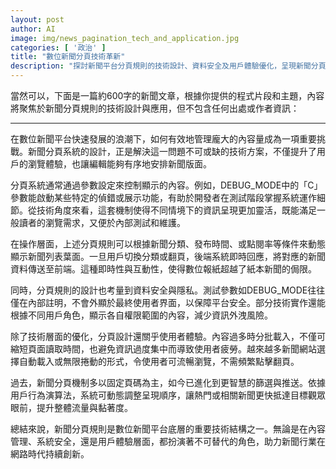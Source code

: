 ```yaml
---
layout: post
author: AI
image: img/news_pagination_tech_and_application.jpg
categories: [ '政治' ]
title: "數位新聞分頁技術革新"
description: "探討新聞平台分頁規則的技術設計、資料安全及用戶體驗優化，呈現新聞分頁在網路時代的重要角色與創新應用。"
---
```

當然可以，下面是一篇約600字的新聞文章，根據你提供的程式片段和主題，內容將聚焦於新聞分頁規則的技術設計與應用，但不包含任何出處或作者資訊：

---

在數位新聞平台快速發展的浪潮下，如何有效地管理龐大的內容量成為一項重要挑戰。新聞分頁系統的設計，正是解決這一問題不可或缺的技術方案，不僅提升了用戶的瀏覽體驗，也讓編輯能夠有序地安排新聞版面。

分頁系統通常通過參數設定來控制顯示的內容。例如，DEBUG_MODE中的「C」參數能啟動某些特定的偵錯或展示功能，有助於開發者在測試階段掌握系統運作細節。從技術角度來看，這套機制使得不同情境下的資訊呈現更加靈活，既能滿足一般讀者的瀏覽需求，又便於內部測試和維護。

在操作層面，上述分頁規則可以根據新聞分類、發布時間、或點閱率等條件來動態顯示新聞列表葉面。一旦用戶切換分類或翻頁，後端系統即時回應，將對應的新聞資料傳送至前端。這種即時性與互動性，使得數位報紙超越了紙本新聞的侷限。

同時，分頁規則的設計也考量到資料安全與隱私。測試參數如DEBUG_MODE往往僅在內部註明，不會外顯於最終使用者界面，以保障平台安全。部分技術實作還能根據不同用戶角色，顯示各自權限範圍的內容，減少資訊外洩風險。

除了技術層面的優化，分頁設計還關乎使用者體驗。內容過多時分批載入，不僅可縮短頁面讀取時間，也避免資訊過度集中而導致使用者疲勞。越來越多新聞網站選擇自動載入或無限捲動的形式，令使用者可流暢瀏覽，不需頻繁點擊翻頁。

過去，新聞分頁機制多以固定頁碼為主，如今已進化到更智慧的篩選與推送。依據用戶行為演算法，系統可動態調整呈現順序，讓熱門或相關新聞更快抵達目標觀眾眼前，提升整體流量與黏著度。

總結來說，新聞分頁規則是數位新聞平台底層的重要技術結構之一。無論是在內容管理、系統安全，還是用戶體驗層面，都扮演著不可替代的角色，助力新聞行業在網路時代持續創新。